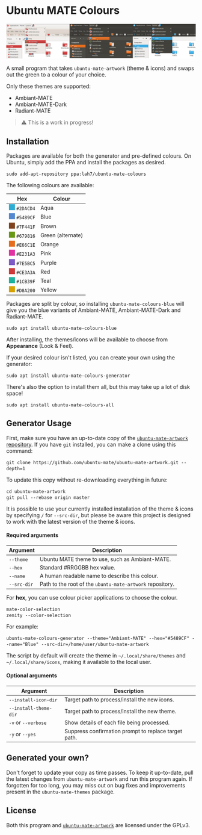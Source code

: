 # Ubuntu MATE Colours

![Screenshot of thte 3 themes using custom colours](.github/screenshot.jpg)

A small program that takes `ubuntu-mate-artwork` (theme & icons)
and swaps out the green to a colour of your choice.

Only these themes are supported:

- Ambiant-MATE
- Ambiant-MATE-Dark
- Radiant-MATE


> :warning: This is a work in progress!


## Installation

Packages are available for both the generator and pre-defined colours.
On Ubuntu, simply add the PPA and install the packages as desired.

    sudo add-apt-repository ppa:lah7/ubuntu-mate-colours

The following colours are available:

| Hex                               | Colour          |
| --------------------------------- | --------------- |
| ![](.github/aqua.png) `#2DACD4`   | Aqua
| ![](.github/blue.png) `#5489CF`   | Blue
| ![](.github/brown.png) `#7F441F`  | Brown
| ![](.github/green.png) `#679816`  | Green (alternate)
| ![](.github/orange.png) `#E66C1E` | Orange
| ![](.github/pink.png) `#E231A3`   | Pink
| ![](.github/purple.png) `#7E5BC5` | Purple
| ![](.github/red.png) `#CE3A3A`    | Red
| ![](.github/teal.png) `#1CB39F`   | Teal
| ![](.github/yellow.png) `#D8A200` | Yellow

Packages are split by colour, so installing `ubuntu-mate-colours-blue` will
give you the blue variants of Ambiant-MATE, Ambiant-MATE-Dark and Radiant-MATE.

    sudo apt install ubuntu-mate-colours-blue

After installing, the themes/icons will be available to choose from **Appearance** (Look & Feel).

If your desired colour isn't listed, you can create your own using the generator:

    sudo apt install ubuntu-mate-colours-generator

There's also the option to install them all, but this may take up a lot of disk space!

    sudo apt install ubuntu-mate-colours-all


## Generator Usage

First, make sure you have an up-to-date copy of the [`ubuntu-mate-artwork` repository](https://github.com/ubuntu-mate/ubuntu-mate-artwork).
If you have `git` installed, you can make a clone using this command:

    git clone https://github.com/ubuntu-mate/ubuntu-mate-artwork.git --depth=1

To update this copy without re-downloading everything in future:

    cd ubuntu-mate-artwork
    git pull --rebase origin master

It is possible to use your currently installed installation of the theme & icons
by specifying `/` for `--src-dir`, but please be aware this project is designed to
work with the latest version of the theme & icons.

#### Required arguments

| Argument          | Description                                             |
| ----------------- | ------------------------------------------------------- |
| `--theme`         | Ubuntu MATE theme to use, such as Ambiant-MATE.
| `--hex`           | Standard #RRGGBB hex value.
| `--name`          | A human readable name to describe this colour.
| `--src-dir`       | Path to the root of the `ubuntu-mate-artwork` repository.

For **hex**, you can use colour picker applications to choose the colour.

    mate-color-selection
    zenity --color-selection

For example:

    ubuntu-mate-colours-generator --theme="Ambiant-MATE" --hex="#5489CF" --name="Blue" --src-dir=/home/user/ubuntu-mate-artwork

The script by default will create the theme in `~/.local/share/themes` and
`~/.local/share/icons`, making it available to the local user.


#### Optional arguments

| Argument               | Description                                       |
| ---------------------- | ------------------------------------------------- |
| `--install-icon-dir`   | Target path to process/install the new icons.
| `--install-theme-dir`  | Target path to process/install the new theme.
| `-v` or `--verbose`    | Show details of each file being processed.
| `-y` or `--yes`        | Suppress confirmation prompt to replace target path.


## Generated your own?

Don't forget to update your copy as time passes. To keep it up-to-date, pull the
latest changes from `ubuntu-mate-artwork` and run this program again. If
forgotten for too long, you may miss out on bug fixes and improvements
present in the `ubuntu-mate-themes` package.


## License

Both this program and [`ubuntu-mate-artwork`](https://github.com/ubuntu-mate/ubuntu-mate-artwork)
are licensed under the GPLv3.
